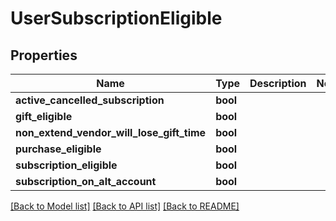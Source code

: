 # UserSubscriptionEligible

## Properties

Name | Type | Description | Notes
------------ | ------------- | ------------- | -------------
**active_cancelled_subscription** | **bool** |  | 
**gift_eligible** | **bool** |  | 
**non_extend_vendor_will_lose_gift_time** | **bool** |  | 
**purchase_eligible** | **bool** |  | 
**subscription_eligible** | **bool** |  | 
**subscription_on_alt_account** | **bool** |  | 

[[Back to Model list]](../README.md#documentation-for-models) [[Back to API list]](../README.md#documentation-for-api-endpoints) [[Back to README]](../README.md)


